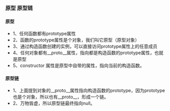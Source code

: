 ### 原型 原型链

#### 原型
- 1、任何函数都有prototype属性
- 2、函数的prototype属性是个对象，我们叫它原型（原型对象）
- 3、通过构造函数创建的实例，可以直接访问prototype属性上的任意成员
- 4、任何对象都有__proto__属性，指向都是构造函数的prototype属性，也就是原型
- 5、constructor 属性是原型中自带的属性，指向当前的构造函数。

#### 原型链

- 1、上面提到对象的__proto__属性指向构造函数的prototype，因为prototype也是个对象，所以也有__proto__，形成一个链。
- 2、万物皆虚，所以原型链最终指向null。